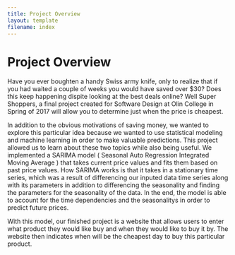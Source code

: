 ```yaml
---
title: Project Overview
layout: template
filename: index
--- 
```

# Project Overview
Have you ever boughten a handy Swiss army knife, only to realize that if you had waited a couple of weeks you would have saved over $30? Does this keep happening dispite looking at the best deals online? Well Super Shoppers, a final project created for Software Design at Olin College in Spring of 2017 will allow you to determine just when the price is cheapest.

In addition to the obvious motivations of saving money, we wanted to explore this particular idea because we wanted to use statistical modeling and machine learning in order to make valuable predictions. This project allowed us to learn about these two topics while also being useful. We implemented a SARIMA model ( Seasonal Auto Regression Integrated Moving Average ) that takes current price values and fits them based on past price values. How SARIMA works is that it takes in a stationary time series, which was a result of differencing our inputed data time series along with its parameters in addition to differencing the seasonality and finding the parameters for the seasonality of the data. In the end, the model is able to account for the time dependencies and the seasonalitys in order to predict future prices.

With this model, our finished project is a website that allows users to enter what product they would like buy and when they would like to buy it by. The website then indicates when will be the cheapest day to buy this particular product.
